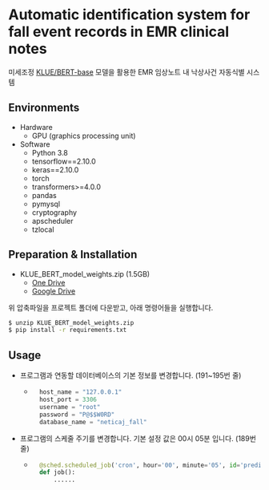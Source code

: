 # Automatic identification system for fall event records in EMR clinical notes

미세조정 [KLUE/BERT-base](https://huggingface.co/klue/bert-base) 모델을 활용한 EMR 임상노트 내 낙상사건 자동식별 시스템

## Environments

- Hardware
  - GPU (graphics processing unit)
- Software
  - Python 3.8
  - tensorflow==2.10.0
  - keras==2.10.0
  - torch
  - transformers>=4.0.0
  - pandas
  - pymysql
  - cryptography
  - apscheduler
  - tzlocal

## Preparation & Installation

- KLUE_BERT_model_weights.zip (1.5GB)
  - [One Drive](https://o365inha-my.sharepoint.com/:u:/g/personal/time_office_inha_ac_kr/EbfaEhre8KJNiEsPJiNR1ZABXXUyhnjL_X0rQt2WEkaqzA?e=497yv5)
  - [Google Drive](https://drive.google.com/file/d/10XGR6fHmS_wVfQwAQ0CX87i_xABfb-Go/view?usp=sharing)

위 압축파일을 프로젝트 폴더에 다운받고, 아래 명령어들을 실행합니다.

```bash
$ unzip KLUE_BERT_model_weights.zip
$ pip install -r requirements.txt
```

## Usage

- 프로그램과 연동할 데이터베이스의 기본 정보를 변경합니다. (191~195번 줄)
  - ```py
      host_name = "127.0.0.1"
      host_port = 3306
      username = "root"
      password = "P@$$W0RD"
      database_name = "neticaj_fall"
    ```
- 프로그램의 스케줄 주기를 변경합니다. 기본 설정 값은 00시 05분 입니다. (189번 줄)
  - ```python
      @sched.scheduled_job('cron', hour='00', minute='05', id='predict_from_db')
      def job():
          ......
    ```

